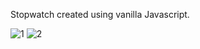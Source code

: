 Stopwatch created using vanilla Javascript.

![1](https://user-images.githubusercontent.com/109501744/215318096-1dd33f7b-8698-4532-9b55-b8444f5c1290.png)
![2](https://user-images.githubusercontent.com/109501744/215318099-693cd28d-ddef-42d1-bc23-8104f98049a0.png)

